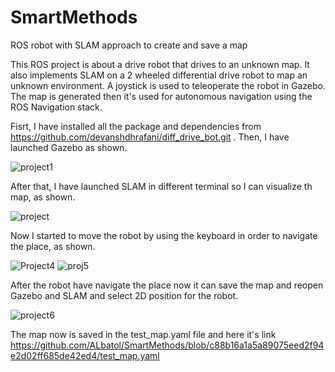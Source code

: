 # SmartMethods
ROS robot with SLAM approach to create and save a map

This ROS project is about a drive robot that drives to an unknown map. It also implements SLAM on a 2 wheeled differential drive robot to map an unknown environment.
A joystick is used to teleoperate the robot in Gazebo. The map is generated then it's used for autonomous navigation using the ROS Navigation stack.

Fisrt, I have installed all the package and dependencies from https://github.com/devanshdhrafani/diff_drive_bot.git .
Then, I have launched Gazebo as shown.

![project1](https://user-images.githubusercontent.com/85957795/123165090-7215da00-d47c-11eb-9c32-9eddcdf50ecd.png)


After that, I have launched SLAM in different terminal so I can visualize th map, as shown.

![project](https://user-images.githubusercontent.com/85957795/123165198-983b7a00-d47c-11eb-92df-59f19cc941be.png)


Now I started to move the robot by using the keyboard in order to navigate the place, as shown.

![Project4](https://user-images.githubusercontent.com/85957795/123165318-bf924700-d47c-11eb-847b-db1beb0fba91.png)
![proj5](https://user-images.githubusercontent.com/85957795/123165339-c6b95500-d47c-11eb-8d9e-64392e3ff7c5.png)


After the robot have navigate the place now it can save the map and reopen Gazebo and SLAM and select 2D position for the robot. 

![project6](https://user-images.githubusercontent.com/85957795/123165354-cb7e0900-d47c-11eb-9952-f044721fb6da.png)

The map now is saved in the test_map.yaml file and here it's link
https://github.com/ALbatol/SmartMethods/blob/c88b16a1a5a89075eed2f94e2d02ff685de42ed4/test_map.yaml
